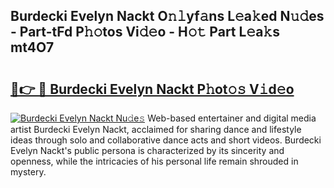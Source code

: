 ## Burdecki Evelyn Nackt O𝚗𝚕yf𝚊ns L𝚎a𝚔ed N𝚞𝚍es - Part-tFd P𝚑𝚘tos Vi𝚍𝚎o - H𝚘𝚝 Part L𝚎a𝚔s mt4O7

# <h2><a href="http://kf05vz.oniu.top/?m=Burdecki+Evelyn+Nackt">🔗👉 🔴 Burdecki Evelyn Nackt P𝚑ot𝚘𝚜 V𝚒d𝚎o</a></h2>

[![Burdecki Evelyn Nackt Nu𝚍e𝚜](https://i.imgur.com/0qMVB7G.gif)](http://kf05vz.oniu.top/?m=Burdecki+Evelyn+Nackt)
Web-based entertainer and digital media artist Burdecki Evelyn Nackt, acclaimed for sharing dance and lifestyle ideas through solo and collaborative dance acts and short videos. Burdecki Evelyn Nackt's public persona is characterized by its sincerity and openness, while the intricacies of his personal life remain shrouded in mystery.  
